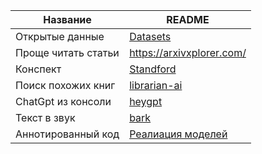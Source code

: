 

| Название | README |
| ------ | ------ |
| Открытые данные | [Datasets](https://github.com/abnegantes/open-russian-data) |
| Проще читать статьи | https://arxivxplorer.com/ |
| Конспект  | [Standford](https://stanford.edu/~shervine/teaching/cs-229/cheatsheet-supervised-learning#introduction) |
| Поиск похожих книг| [librarian-ai](https://www.librarian-ai.com/) |
| ChatGpt из консоли| [heygpt](https://github.com/fuyufjh/heygpt) |
| Текст в звук| [bark](https://github.com/suno-ai/bark)|
| Аннотированный код |[Реалиация моделей](https://nn.labml.ai/)|

